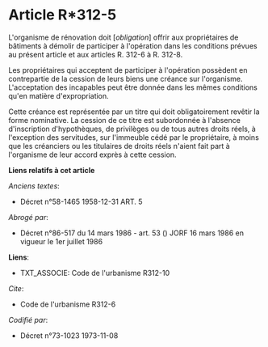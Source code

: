 # Article R*312-5

L'organisme de rénovation doit [*obligation*] offrir aux propriétaires de bâtiments à démolir de participer à l'opération
dans les conditions prévues au présent article et aux articles R. 312-6 à R. 312-8.

Les propriétaires qui acceptent de participer à l'opération possèdent en contrepartie de la cession de leurs biens une
créance sur l'organisme. L'acceptation des incapables peut être donnée dans les mêmes conditions qu'en matière
d'expropriation.

Cette créance est représentée par un titre qui doit obligatoirement revêtir la forme nominative. La cession de ce titre est
subordonnée à l'absence d'inscription d'hypothèques, de privilèges ou de tous autres droits réels, à l'exception des
servitudes, sur l'immeuble cédé par le propriétaire, à moins que les créanciers ou les titulaires de droits réels n'aient
fait part à l'organisme de leur accord exprès à cette cession.

**Liens relatifs à cet article**

_Anciens textes_:

  - Décret n°58-1465 1958-12-31 ART. 5

_Abrogé par_:

  - Décret n°86-517 du 14 mars 1986 - art. 53 () JORF 16 mars 1986 en vigueur le 1er juillet 1986

**Liens**:

  - TXT_ASSOCIE: Code de l'urbanisme R312-10

_Cite_:

  - Code de l'urbanisme R312-6

_Codifié par_:

  - Décret n°73-1023 1973-11-08
